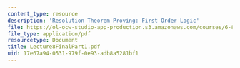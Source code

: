 ```yaml
---
content_type: resource
description: 'Resolution Theorem Proving: First Order Logic'
file: https://ol-ocw-studio-app-production.s3.amazonaws.com/courses/6-825-techniques-in-artificial-intelligence-sma-5504-fall-2002/17e67a940531979f0e93adb8a5281bf1_Lecture8FinalPart1.pdf
file_type: application/pdf
resourcetype: Document
title: Lecture8FinalPart1.pdf
uid: 17e67a94-0531-979f-0e93-adb8a5281bf1
---
```

